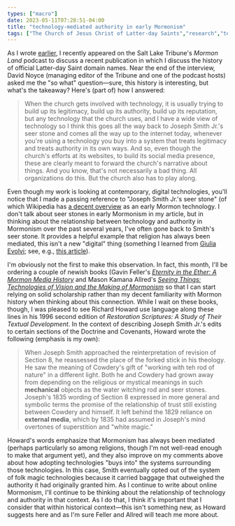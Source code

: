 ```yaml
---
types: ["macro"]
date: 2023-05-11T07:28:51-04:00
title: "technology-mediated authority in early Mormonism"
tags: ["The Church of Jesus Christ of Latter-day Saints","research","technology","Mormon Studies","digital religion","Dialogue journal","Peggy Fletcher Stack","Mormon Land","media appearances","Mormonism","religious authority","Giulia Evolvi","Gavin Feller","Richard Howard","Mason Kamana Allred"]
---
```

As I wrote [earlier](https://spencergreenhalgh.com/work/media-coverage-of-recent-article-on-latter-day-saint-online-presence/), I recently appeared on the Salt Lake Tribune's *Mormon Land* podcast to discuss a recent publication in which I discuss the history of official Latter-day Saint domain names. Near the end of the interview, David Noyce (managing editor of the Tribune and one of the podcast hosts) asked me the "so what" question—sure, this history is interesting, but what's the takeaway? Here's (part of) how I answered: 

> When the church gets involved with technology, it is usually trying to build up its legitimacy, build up its authority, build up its reputation, but any technology that the church uses, and I have a wide view of technology so I think this goes all the way back to Joseph Smith Jr.'s seer stone and comes all the way up to the internet today, whenever you're using a technology you buy into a system that treats legitimacy and treats authority in its own ways. And so, even though the church's efforts at its websites, to build its social media presence, these are clearly meant to forward the church's narrative about things. And you know, that's not necessarily a bad thing. All organizations do this. But the church also has to play along.

Even though my work is looking at contemporary, digital technologies, you'll notice that I made a passing reference to "Joseph Smith Jr.'s seer stone" (of which Wikipedia has [a decent overview](https://en.wikipedia.org/wiki/Seer_stone_(Latter_Day_Saints)) as an early Mormon technology. I don't talk about seer stones in early Mormonism in my article, but in thinking about the relationship between technology and authority in Mormonism over the past several years, I've often gone back to Smith's seer stone. It provides a helpful example that religion has always been mediated, this isn't a new "digital" thing (something I learned from [Giulia Evolvi](https://toot.community/@giuliaevolvi); see, e.g., [this article](https://link.springer.com/content/pdf/10.1007/s41682-021-00087-9.pdf)).

I'm obviously not the first to make this observation. In fact, this month, I'll be ordering a couple of newish books (Gavin Feller's *[Eternity in the Ether: A Mormon Media History](https://www.press.uillinois.edu/books/?id=p086854)* and Mason Kamana Allred's *[Seeing Things: Technologies of Vision and the Making of Mormonism](https://uncpress.org/book/9781469672588/seeing-things/)* so that I can start relying on solid scholarship rather than my decent familiarity with Mormon history when thinking about this connection. While I wait on these books, though, I was pleased to see Richard Howard use language along these lines in his 1996 second edition of *Restoration Scriptures: A Study of Their Textual Development*. In the context of describing Joseph Smith Jr.'s edits to certain sections of the Doctrine and Covenants, Howard wrote the following (emphasis is my own): 

> When Joseph Smith approached the reinterpretation of revision of Section 8, he reassessed the place of the forked stick in his theology. He saw the meaning of Cowdery's gift of "working with teh rod of nature" in a different light. Both he and Cowdery had grown away from depending on the religious or mystical meanings in such **mechanical** objects as the water witching rod and seer stones. Joseph's 1835 wording of Section 8 expressed in more general and symbolic terms the promise of the relationship of trust still existing between Cowdery and himself. It left behind the 1829 reliance on **external media**, which by 1835 had assumed in Joseph's mind overtones of superstition and "white magic." 

Howard's words emphasize that Mormonism has always been mediated (perhaps particularly so among religions, though I'm not well-read enough to make that argument yet), and they also improve on my comments above about how adopting technologies "buys into" the systems surrounding those technologies. In this case, Smith eventually opted out of the system of folk magic technologies because it carried baggage that outweighed the authority it had originally granted him. As I continue to write about online Mormonism, I'll continue to be thinking about the relationship of technology and authority in that context. As I do that, I think it's important that I consider that within historical context—this isn't something new, as Howard suggests here and as I'm sure Feller and Allred will teach me more about. 
